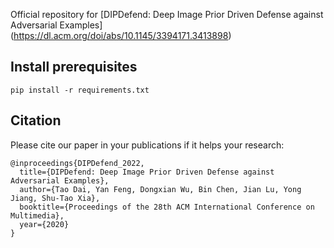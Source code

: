 Official repository for [DIPDefend: Deep Image Prior Driven Defense against Adversarial Examples] (https://dl.acm.org/doi/abs/10.1145/3394171.3413898)

## Install prerequisites
```
pip install -r requirements.txt
```

## Citation
Please cite our paper in your publications if it helps your research:

```
@inproceedings{DIPDefend_2022,
  title={DIPDefend: Deep Image Prior Driven Defense against Adversarial Examples},
  author={Tao Dai, Yan Feng, Dongxian Wu, Bin Chen, Jian Lu, Yong Jiang, Shu-Tao Xia},
  booktitle={Proceedings of the 28th ACM International Conference on Multimedia},
  year={2020}
}
```


